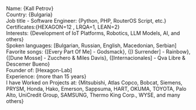 Name: {Kall Petrov}<br>
Country: {Bulgaria}<br>
Job title - Software Engineer: {Python, PHP, RouterOS Script, etc.}<br>
Certificates:{HEXAGON=12 , LRQA=1, LEAN=2}<br>
Interests: {Development of IoT Platforms, Robotics, LLM Models, AI, and others}<br>
Spoken languages: [Bulgarian, Russian, English, Macedonian, Serbian]<br>
Favorite songs: {[Every Part Of Me] - Godsmack}, {[I Surrender] -  Rainbow}, {[Dune Mosse] - Zucchero & Miles Davis}, {[Internacionales] - Qva Libre & Descemer Bueno}<br>
Founder of: [Hexagon-Lab]<br>
Experience: {more than 15 years}<br>
I have Worked on Projects at: {Mitsubishi, Atlas Copco, Bobcat, Siemens, PRYSM, Honda, Hako, Emerson, Sappsuma, HART, OKUMA, TOYOTA, Palo Alto, UniCredit Group, SAMSUNG, Thermo King Corp., WYSE, and many others}<br>

